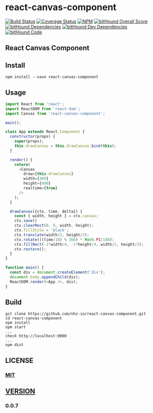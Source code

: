# react-canvas-component 

[![Build Status][travis-image]][travis-url]
[![Coverage Status](https://coveralls.io/repos/github/nhz-io/react-canvas-component/badge.svg?branch=master)](https://coveralls.io/github/nhz-io/react-canvas-component?branch=master)
[![NPM][npm-image]][npm-url]
[![bitHound Overall Score](https://www.bithound.io/github/nhz-io/react-canvas-component/badges/score.svg)](https://www.bithound.io/github/nhz-io/react-canvas-component)
[![bitHound Dependencies](https://www.bithound.io/github/nhz-io/react-canvas-component/badges/dependencies.svg)](https://www.bithound.io/github/nhz-io/react-canvas-component/master/dependencies/npm)
[![bitHound Dev Dependencies](https://www.bithound.io/github/nhz-io/react-canvas-component/badges/devDependencies.svg)](https://www.bithound.io/github/nhz-io/react-canvas-component/master/dependencies/npm)
[![bitHound Code](https://www.bithound.io/github/nhz-io/react-canvas-component/badges/code.svg)](https://www.bithound.io/github/nhz-io/react-canvas-component)

## React Canvas Component

## Install
```
npm install --save react-canvas-component
```

## Usage

```javascript
import React from 'react';
import ReactDOM from 'react-dom';
import Canvas from 'react-canvas-component';

main();

class App extends React.Component {
  constructor(props) {
    super(props);
    this.drawCanvas = this.drawCanvas.bind(this);
  }

  render() {
    return(
      <Canvas
        draw={this.drawCanvas}
        width={400}
        height={400}
        realtime={true}
      />
    );
  }

  drawCanvas({ctx, time, delta}) {
    const { width, height } = ctx.canvas;
    ctx.save()
    ctx.clearRect(0, 0, width, height);
    ctx.fillStyle = 'black';
    ctx.translate(width/2, height/2);
    ctx.rotate(((time/10) % 360) * Math.PI/180);
    ctx.fillRect(-1*width/4, -1*height/4, width/2, height/2);
    ctx.restore();
  }
}

function main() {
  const div = document.createElement('div');
  document.body.appendChild(div);
  ReactDOM.render(<App />, div);
}
```

## Build
```
git clone https://github.com/nhz-io/react-canvas-component.git
cd react-canvas-component
npm install
npm start
...
check http://localhost:9000
...
npm dist
```

## LICENSE

### [MIT](LICENSE)

## [VERSION](HISTORY.md)

### 0.0.7

[travis-image]: https://travis-ci.org/nhz-io/react-canvas-component.svg
[travis-url]: https://travis-ci.org/nhz-io/react-canvas-component

[npm-image]: https://img.shields.io/npm/v/react-canvas-component.svg?style=flat
[npm-url]: https://www.npmjs.com/package/react-canvas-component

